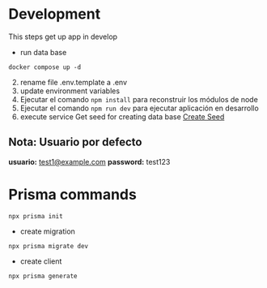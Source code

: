 # Development

This steps get up app in develop

* run data base
```
docker compose up -d
```

2. rename file .env.template a .env
3. update environment variables
4. Ejecutar el comando ```npm install``` para reconstruir los módulos de node
5. Ejecutar el comando ```npm run dev``` para ejecutar aplicación en desarrollo
6. execute service Get seed for creating data base 
[Create Seed](localhost:3000/api/v1/seed)

## Nota: Usuario por defecto
__usuario:__  test1@example.com
__password:__ test123

# Prisma commands

```
npx prisma init
```
* create migration
```
npx prisma migrate dev
```
* create client
```
npx prisma generate
```
